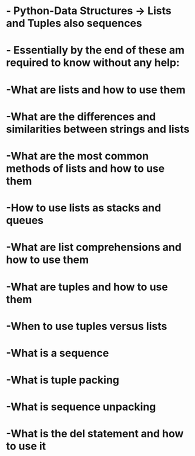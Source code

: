 # - Python-Data Structures -> Lists and Tuples also sequences
# - Essentially by the end of these am required to know without any help:
# 			-What are lists and how to use them
#			-What are the differences and similarities between strings and lists
#			-What are the most common methods of lists and how to use them
#			-How to use lists as stacks and queues
#			-What are list comprehensions and how to use them
#			-What are tuples and how to use them
#			-When to use tuples versus lists
#			-What is a sequence
#			-What is tuple packing
#			-What is sequence unpacking
#			-What is the del statement and how to use it
